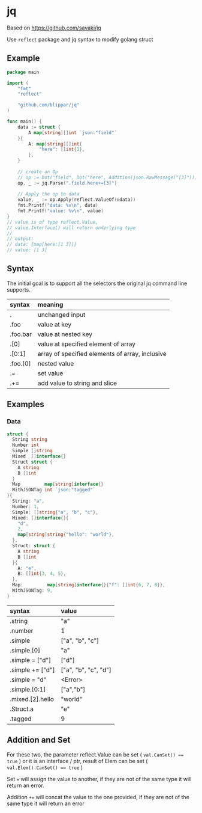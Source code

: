 # jq

Based on https://github.com/savaki/jq

Use `reflect` package and jq syntax to modify golang struct


## Example

```go
package main

import (
	"fmt"
	"reflect"

	"github.com/blippar/jq"
)

func main() {
	data := struct {
		A map[string][]int `json:"field"`
	}{
		A: map[string][]int{
			"here": []int{1},
		},
	}
  
	// create an Op
	// op := Dot("field", Dot("here", Addition(json.RawMessage("[3]"))))
	op, _ := jq.Parse(".field.here+=[3]")
  
	// Apply the op to data
	value, _ := op.Apply(reflect.ValueOf(&data))
	fmt.Printf("data: %v\n", data)
	fmt.Printf("value: %v\n", value)
}
// value is of type reflect.Value,
// value.Interface() will return underlying type
//
// output:
// data: {map[here:[1 3]]}
// value: [1 3]
```

## Syntax

The initial goal is to support all the selectors the original jq command line supports.

| syntax | meaning|
| :--- | :--- |
| . |  unchanged input |
| .foo |  value at key |
| .foo.bar |  value at nested key |
| .[0] | value at specified element of array | 
| .[0:1] | array of specified elements of array, inclusive |
| .foo.[0] | nested value |
| .= | set value |
| .+= | add value to string and slice |

## Examples

### Data
```go
struct {
  String string
  Number int
  Simple []string
  Mixed  []interface{}
  Struct struct {
    A string
    B []int
  }
  Map         map[string]interface{}
  WithJSONTag int `json:"tagged"`
}{
  String: "a",
  Number: 1,
  Simple: []string{"a", "b", "c"},
  Mixed: []interface{}{
    "d",
    2,
    map[string]string{"hello": "world"},
  },
  Struct: struct {
    A string
    B []int
  }{
    A: "e",
    B: []int{3, 4, 5},
  },
  Map:         map[string]interface{}{"f": []int{6, 7, 8}},
  WithJSONTag: 9,
}
```

| syntax | value |
| :--- | :--- |
| .string | "a" |
| .number| 1 |
| .simple | ["a", "b", "c"] |
| .simple.[0] | "a" |
| .simple = ["d"] | ["d"] |
| .simple += ["d"] | ["a", "b", "c", "d"] |
| .simple = "d" | \<Error\> |
| .simple.[0:1] | ["a","b"] |
| .mixed.[2].hello | "world" |
| .Struct.a | "e" |
| .tagged | 9 |

## Addition and Set

For these two, the parameter reflect.Value can be set ( `val.CanSet() == true` )
or it is an interface / ptr, result of Elem can be set  ( `val.Elem().CanSet() == true` )

Set `=` will assign the value to another, if they are not of the same type it will return an error.

Addition `+=` will concat the value to the one provided, if they are not of the same type it will return an error

